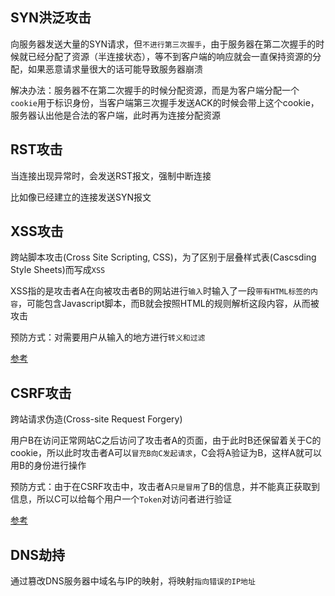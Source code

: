 ## SYN洪泛攻击

向服务器发送大量的SYN请求，但`不进行第三次握手`，由于服务器在第二次握手的时候就已经分配了资源（半连接状态），等不到客户端的响应就会一直保持资源的分配，如果恶意请求量很大的话可能导致服务器崩溃

解决办法：服务器不在第二次握手的时候分配资源，而是为客户端分配一个`cookie`用于标识身份，当客户端第三次握手发送ACK的时候会带上这个cookie，服务器认出他是合法的客户端，此时再为连接分配资源

## RST攻击

当连接出现异常时，会发送RST报文，强制中断连接

比如像已经建立的连接发送SYN报文

## XSS攻击

跨站脚本攻击(Cross Site Scripting, CSS)，为了区别于层叠样式表(Cascsding Style Sheets)而写成`XSS`

XSS指的是攻击者A在向被攻击者B的网站进行`输入`时输入了一段`带有HTML标签的内容`，可能包含Javascript脚本，而B就会按照HTML的规则解析这段内容，从而被攻击

预防方式：对需要用户从输入的地方进行`转义和过滤`

[参考](https://tech.meituan.com/2018/09/27/fe-security.html)

## CSRF攻击

跨站请求伪造(Cross-site Request Forgery)

用户B在访问正常网站C之后访问了攻击者A的页面，由于此时B还保留着关于C的cookie，所以此时攻击者A可以`冒充B向C发起请求`，C会将A验证为B，这样A就可以用B的身份进行操作

预防方式：由于在CSRF攻击中，攻击者A`只是冒用`了B的信息，并不能真正获取到信息，所以C可以给每个用户一个`Token`对访问者进行验证

[参考](https://tech.meituan.com/2018/10/11/fe-security-csrf.html)


## DNS劫持

通过篡改DNS服务器中域名与IP的映射，将映射`指向错误的IP地址`
